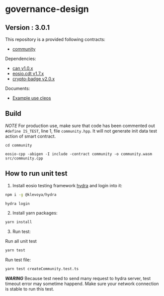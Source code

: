 # governance-design

## Version : 3.0.1

This repository is a provided following contracts:

   * [community](./community)


Dependencies:
* [can v1.0.x](https://github.com/canfoundation/CAN/releases/tag/can-v1.0.0)
* [eosio.cdt v1.7.x](https://github.com/EOSIO/eosio.cdt/releases/tag/v1.7.0)
* [crypto-badge v2.0.x](https://github.com/canfoundation/cryptobadge/releases/tag/v2.0.0)

Documents:

* [Example use cleos](https://github.com/canfoundation/governance-design/blob/master/community/Readme.md)

## Build

*NOTE* For production use, make sure that code has been commented out `#define IS_TEST`, line 1, file `community.hpp`. It will not generate init data test action of smart contract. 
```
cd community

eosio-cpp -abigen -I include -contract community -o community.wasm src/community.cpp
```
## How to run unit test


1. Install eosio testing framework [hydra](https://docs.klevoya.com/hydra/about/getting-started) and login into it:

```bash
npm i -g @klevoya/hydra

hydra login
```

2. Install yarn packages:

```bash
yarn install
```

3. Run test:

Run all unit test

```bash
yarn test
```

Run test file:

```bash
yarn test createCommunity.test.ts
```

***WARING*** Because test need to send many request to hydra server, test timeout error may sometime happend. Make sure your network connection is stable to run this test.
